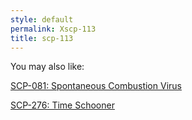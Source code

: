 ```yaml
---
style: default
permalink: Xscp-113
title: scp-113
---
```

You may also like:

[SCP-081: Spontaneous Combustion Virus](http://scp-wiki.net/scp-081)

[SCP-276: Time Schooner](http://scp-wiki.net/scp-276)
